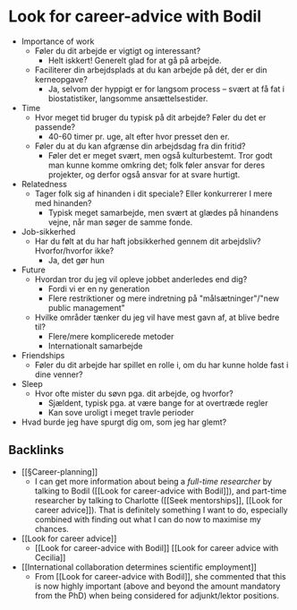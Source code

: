 # Look for career-advice with Bodil
* Importance of work
	* Føler du dit arbejde er vigtigt og interessant?
		* Helt iskkert! Generelt glad for at gå på arbejde.
	* Faciliterer din arbejdsplads at du kan arbejde på dét, der er din kerneopgave?
		* Ja, selvom der hyppigt er for langsom process – svært at få fat i biostatistiker, langsomme ansættelsestider.
* Time
	* Hvor meget tid bruger du typisk på dit arbejde? Føler du det er passende?
		* 40-60 timer pr. uge, alt efter hvor presset den er.
	* Føler du at du kan afgrænse din arbejdsdag fra din fritid?
		* Føler det er meget svært, men også kulturbestemt. Tror godt man kunne komme omkring det; folk føler ansvar for deres projekter, og derfor også ansvar for at svare hurtigt.
* Relatedness
	* Tager folk sig af hinanden i dit speciale? Eller konkurrerer I mere med hinanden?
		* Typisk meget samarbejde, men svært at glædes på hinandens vejne, når man søger de samme fonde.
* Job-sikkerhed
	* Har du følt at du har haft jobsikkerhed gennem dit arbejdsliv? Hvorfor/hvorfor ikke?
		* Ja, det gør hun
* Future
	* Hvordan tror du jeg vil opleve jobbet anderledes end dig?
		* Fordi vi er en ny generation
		* Flere restriktioner og mere indretning på "målsætninger"/"new public management"
	* Hvilke områder tænker du jeg vil have mest gavn af, at blive bedre til?
		* Flere/mere komplicerede metoder
		* Internationalt samarbejde
* Friendships
	* Føler du dit arbejde har spillet en rolle i, om du har kunne holde fast i dine venner?
* Sleep
	* Hvor ofte mister du søvn pga. dit arbejde, og hvorfor?
		* Sjældent, typisk pga. at være bange for at overtræde regler
		* Kan sove uroligt i meget travle perioder
* Hvad burde jeg have spurgt dig om, som jeg har glemt?

## Backlinks
* [[§Career-planning]]
	* I can get more information about being a *full-time researcher* by talking to Bodil ([[Look for career-advice with Bodil]]), and part-time researcher by talking to Charlotte ([[Seek mentorships]], [[Look for career advice]]). That is definitely something I want to do, especially combined with finding out what I can do now to maximise my chances.
* [[Look for career advice]]
	* [[Look for career-advice with Bodil]]
[[Look for career advice with Cecilia]]
* [[International collaboration determines scientific employment]]
	* From [[Look for career-advice with Bodil]], she commented that this is now highly important (above and beyond the amount mandatory from the PhD) when being considered for adjunkt/lektor positions.

<!-- #Work -->

<!-- {BearID:21CB3449-B9FB-495B-9D0F-3CBBF1C8D515-15756-0000130BD04917B6} -->

